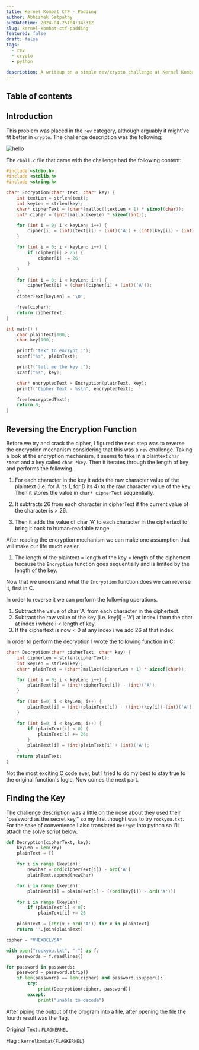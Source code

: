 ```yaml
---
title: Kernel Kombat CTF - Padding
author: Abhishek Satpathy
pubDatetime: 2024-04-25T04:34:31Z
slug: kernel-kombat-ctf-padding
featured: false
draft: false
tags:
  - rev
  - crypto
  - python

description: A writeup on a simple rev/crypto challenge at Kernel Kombat CTF
---
```


## Table of contents

## Introduction

This problem was placed in the `rev` category, although arguably it might've fit better
in `crypto`. The challenge description was the following:

![hello](/ctf-writeups/assets/kkctf-padding.png)

The `chall.c` file that came with the challenge had the following content:

```c
#include <stdio.h>
#include <stdlib.h>
#include <string.h>

char* Encryption(char* text, char* key) {
    int textLen = strlen(text);
    int keyLen = strlen(key);
    char* cipherText = (char*)malloc((textLen + 1) * sizeof(char));
    int* cipher = (int*)malloc(keyLen * sizeof(int));

    for (int i = 0; i < keyLen; i++) {
        cipher[i] = (int)(text[i]) - (int)('A') + (int)(key[i]) - (int)('A');
    }

    for (int i = 0; i < keyLen; i++) {
        if (cipher[i] > 25) {
            cipher[i] -= 26;
        }
    }

    for (int i = 0; i < keyLen; i++) {
        cipherText[i] = (char)(cipher[i] + (int)('A'));
    }
    cipherText[keyLen] = '\0';

    free(cipher);
    return cipherText;
}

int main() {
    char plainText[100];
    char key[100];

    printf("text to encrypt :");
    scanf("%s", plainText);

    printf("tell me the key :");
    scanf("%s", key);

    char* encryptedText = Encryption(plainText, key);
    printf("Cipher Text - %s\n", encryptedText);

    free(encryptedText);
    return 0;
}
```

## Reversing the Encryption Function

Before we try and crack the cipher, I figured the next step was to reverse the encryption mechanism considering that this was a `rev` challenge. Taking a look at the encryption mechanism, it seems to take in a plaintext `char *text` and a key called `char *key`. Then it iterates through the length of key and performs the following.

1. For each character in the key it adds the raw character value of the plaintext (i.e. for A its 1, for D its 4) to the raw character value of the key. Then it stores the value in `char* cipherText` sequentially.

2. It subtracts 26 from each character in cipherText if the current value of the character is > 26.

3. Then it adds the value of char 'A' to each character in the ciphertext to bring it back to human-readable range.

After reading the encryption mechanism we can make one assumption that will make our life much easier.

1. The length of the plaintext = length of the key = length of the ciphertext because the `Encryption` function goes sequentially and is limited by the length of the key.

Now that we understand what the `Encryption` function does we can reverse it, first in C.

In order to reverse it we can perform the following operations.

1. Subtract the value of char 'A' from each character in the ciphertext.
2. Subtract the raw value of the key (i.e. key[i] - 'A') at index i from the char at index i where i < length of key.
3. If the ciphertext is now < 0 at any index i we add 26 at that index.

In order to perform the decryption I wrote the following function in C:

```c
char* Decryption(char* cipherText, char* key) {
    int cipherLen = strlen(cipherText);
    int keyLen = strlen(key);
    char* plainText = (char*)malloc((cipherLen + 1) * sizeof(char));

    for (int i = 0; i < keyLen; i++) {
        plainText[i] = (int)(cipherText[i]) - (int)('A');
    }

    for (int i=0; i < keyLen; i++) {
        plainText[i] = (int)(plainText[i]) - ((int)(key[i])-(int)('A'));
    }

    for (int i=0; i < keyLen; i++) {
        if (plainText[i] < 0) {
            plainText[i] += 26;
        }
        plainText[i] = (int)plainText[i] + (int)('A');
    }
    return plainText;
}
```

Not the most exciting C code ever, but I tried to do my best to stay true to the original function's logic. Now comes the next part.

## Finding the Key

The challenge description was a little on the nose about they used their "password as the secret key," so my first thought was to try `rockyou.txt`. For the sake of convenience I also translated `Decrypt` into python so I'll attach the solve script below.

```python
def Decryption(cipherText, key):
    keyLen = len(key)
    plainText = []

    for i in range (keyLen):
        newChar = ord(cipherText[i]) - ord('A')
        plainText.append(newChar)

    for i in range (keyLen):
        plainText[i] = plainText[i] - ((ord(key[i]) - ord('A')))

    for i in range (keyLen):
        if (plainText[i] < 0):
            plainText[i] += 26

    plainText = [chr(x + ord('A')) for x in plainText]
    return ''.join(plainText)

cipher = "VHEXDCLVSA"

with open("rockyou.txt", "r") as f:
    passwords = f.readlines()

for password in passwords:
    password = password.strip()
    if len(password) == len(cipher) and password.isupper():
        try:
            print(Decryption(cipher, password))
        except:
            print("unable to decode")

```

After piping the output of the program into a file, after opening the file the fourth result was the flag.

Original Text : `FLAGKERNEL`

Flag : `kernelkombat{FLAGKERNEL}`
